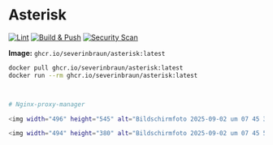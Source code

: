 # Asterisk

[![Lint](https://github.com/severinbraun/asterisk/actions/workflows/lint.yml/badge.svg)](https://github.com/severinbraun/asterisk/actions/workflows/lint.yml)
[![Build & Push](https://github.com/severinbraun/asterisk/actions/workflows/build-push.yml/badge.svg)](https://github.com/severinbraun/asterisk/actions/workflows/build-push.yml)
[![Security Scan](https://github.com/severinbraun/asterisk/actions/workflows/security_scan.yml/badge.svg)](https://github.com/severinbraun/asterisk/actions/workflows/security_scan.yml)

**Image:** `ghcr.io/severinbraun/asterisk:latest`

```bash
docker pull ghcr.io/severinbraun/asterisk:latest
docker run --rm ghcr.io/severinbraun/asterisk:latest



# Nginx-proxy-manager

<img width="496" height="545" alt="Bildschirmfoto 2025-09-02 um 07 45 30" src="https://github.com/user-attachments/assets/9d644d71-24b4-4671-9cf5-f544e06a4363" />

<img width="494" height="380" alt="Bildschirmfoto 2025-09-02 um 07 45 50" src="https://github.com/user-attachments/assets/6b1b775f-979d-4c0e-b586-fa43faa503eb" />
